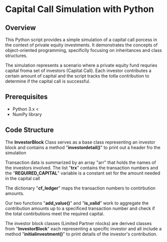 # Capital Call Simulation with Python
## Overview
This Python script provides a simple simulation of a capital call porcess in the context of private equity investments. It demonstrates the concepts of object-oriented programming, specificlly focusing on inheritances and class structures.

The simulation represents a scenario where a private equity fund requries capital froma set of investors (Capital Call). Each investor contributes a certain amount of capital and the script tracks the totla contribution to determine if the capital call is successful.

## Prerequisites 
- Python 3.x <
- NumPy library

## Code Structure
The **InvestorBlock** Class serves as a base class representing an investor block and contains a method "**investordetail()**" to print out a header fro the simulation

Transaction data is summarized by an array "arr" that holds the names of the investors involved. The list "**trx**" contains the transaction numbers and the "**REQUIRED_CAPITAL**" variable is a constant set for the amount needed in the capital call

The dictionary "**cf_ledger**" maps the transaction numbers to contirbution amounts.

Our two functions "**add_value()**" and "**is_valid**" work to aggregate the contribution amounts up to a specificed transaction number and check if the total contirbutions meet the required capital.

The investor block classes (Limited Partner nlocks) are derived classes from "**InvestorBlock**" each representing a specific investor and all include a method "**initialinvestment()**" to print details of the investor's contribution.


